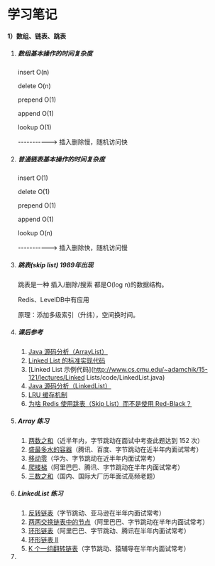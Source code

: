 # 学习笔记

#### 1）数组、链表、跳表

1. ##### 数组基本操作的时间复杂度

   insert				 O(n)

   delete				O(n)

   prepend			O(1)

   append			  O(1)

   lookup			   O(1)

   ----------->	插入删除慢，随机访问快

2. ##### 普通链表基本操作的时间复杂度

   insert				  O(1)

   delete				  O(1)

   prepend			  O(1)

   append			   O(1)

   lookup				O(n) 

   ----------->	插入删除快，随机访问慢

3. ##### 跳表(skip list) 1989年出现

   跳表是一种  插入/删除/搜索  都是O(log n)的数据结构。

   Redis、LevelDB中有应用

   原理：添加多级索引（升纬），空间换时间。

4. ##### 课后参考

   1. [Java 源码分析（ArrayList）](http://developer.classpath.org/doc/java/util/ArrayList-source.html)
   2. [Linked List 的标准实现代码](http://www.geeksforgeeks.org/implementing-a-linked-list-in-java-using-class/)
   3. [Linked List 示例代码](http://www.cs.cmu.edu/~adamchik/15-121/lectures/Linked Lists/code/LinkedList.java)
   4. [Java 源码分析（LinkedList）](http://developer.classpath.org/doc/java/util/LinkedList-source.html)
   5. [ LRU 缓存机制](http://leetcode-cn.com/problems/lru-cache)
   6. [为啥 Redis 使用跳表（Skip List）而不是使用 Red-Black？](http://www.zhihu.com/question/20202931)

5. ##### Array 练习

   1. [两数之和](https://leetcode-cn.com/problems/two-sum/)（近半年内，字节跳动在面试中考查此题达到 152 次）
   2. [盛最多水的容器](https://leetcode-cn.com/problems/container-with-most-water/)（腾讯、百度、字节跳动在近半年内面试常考）
   3. [移动零](https://leetcode-cn.com/problems/move-zeroes/)（华为、字节跳动在近半年内面试常考）
   4. [爬楼梯](https://leetcode.com/problems/climbing-stairs/)（阿里巴巴、腾讯、字节跳动在半年内面试常考）
   5. [三数之和](https://leetcode-cn.com/problems/3sum/)（国内、国际大厂历年面试高频老题）

6. ##### LinkedList 练习

   1. [反转链表](https://leetcode.com/problems/reverse-linked-list/)（字节跳动、亚马逊在半年内面试常考）
   2. [两两交换链表中的节点](https://leetcode.com/problems/swap-nodes-in-pairs)（阿里巴巴、字节跳动在半年内面试常考）
   3. [环形链表](https://leetcode.com/problems/linked-list-cycle)（阿里巴巴、字节跳动、腾讯在半年内面试常考）
   4. [环形链表 II](https://leetcode.com/problems/linked-list-cycle-ii)
   5. [K 个一组翻转链表](https://leetcode.com/problems/reverse-nodes-in-k-group/)（字节跳动、猿辅导在半年内面试常考）

7. 

   